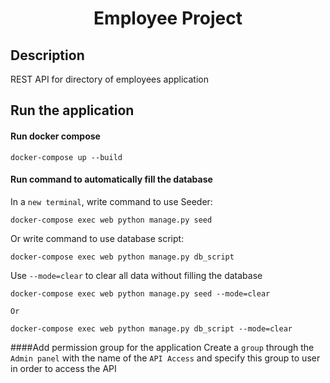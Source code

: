 <h1 align="center">Employee Project</h1>

## Description
REST API for directory of employees application

## Run the application
#### Run docker compose

    docker-compose up --build

#### Run command to automatically fill the database

In a `new terminal`, write command to use Seeder:
    
    docker-compose exec web python manage.py seed
Or write command to use database script:
    
    docker-compose exec web python manage.py db_script
Use `--mode=clear` to clear all data without filling the database
    
    docker-compose exec web python manage.py seed --mode=clear

    Or
    
    docker-compose exec web python manage.py db_script --mode=clear
####Add permission group for the application
Create a `group` through the `Admin panel` with the name of the `API Access` and specify this group to user in order to access the API
